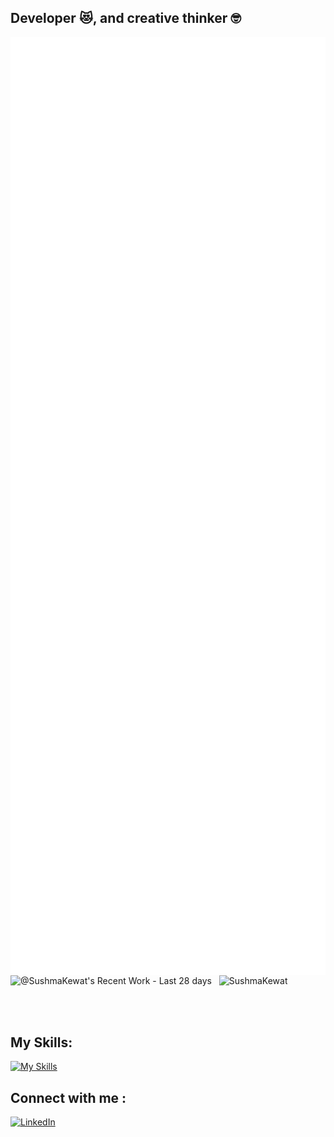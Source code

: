 <!--
**SushmaKewat/SushmaKewat** is a ✨ _special_ ✨ repository because its `README.md` (this file) appears on your GitHub profile.

Here are some ideas to get you started:

- 🔭 I’m currently working on ...
- 🌱 I’m currently learning ...
- 👯 I’m looking to collaborate on ...
- 🤔 I’m looking for help with ...
- 💬 Ask me about ...
- 📫 How to reach me: ...
- 😄 Pronouns: ...
- ⚡ Fun fact: ...
-->

## Developer :heart_eyes_cat:, and creative thinker :nerd_face:

<div align="center">
<img align="center" src="conversation.svg?sanitize=true" alt="conversation  about me" width="1000" height="1500"/>
</div>

<span align="center">
<img align="center" alt="@SushmaKewat's Recent Work - Last 28 days" src="https://next.ossinsight.io/widgets/official/compose-currently-working-on/thumbnail.png?user_id=116093733&activity_type=all&image_size=auto&color_scheme=dark" width="497.5" height="250"> &nbsp; <img align="center" src="https://github-readme-streak-stats.herokuapp.com/?user=SushmaKewat&theme=dark" alt="SushmaKewat" width="500" height="250"/>
</span>

<br><br>

## My Skills:

[![My Skills](https://skillicons.dev/icons?i=js,ts,html,css,tailwind,react,django,java,c,nodejs,express,git,github,mongodb,mysql,netlify,py,r,vscode,supabase,vercel,vite)](https://skillicons.dev)

## Connect with me :

[![LinkedIn](https://skillicons.dev/icons?i=linkedin)](https://www.linkedin.com/in/sushma-kewat/)
